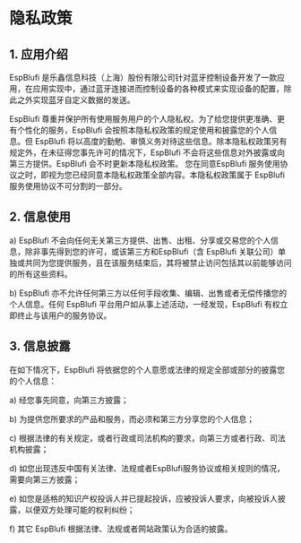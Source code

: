 # 隐私政策 

## 1. 应用介绍

EspBlufi 是乐鑫信息科技（上海）股份有限公司针对蓝牙控制设备开发了一款应用，在应用实现中，通过蓝牙连接进而控制设备的各种模式来实现设备的配置，除此之外实现蓝牙自定义数据的发送。

EspBlufi 尊重并保护所有使用服务用户的个人隐私权。为了给您提供更准确、更有个性化的服务，EspBlufi 会按照本隐私权政策的规定使用和披露您的个人信息。但 EspBlufi 将以高度的勤勉、审慎义务对待这些信息。除本隐私权政策另有规定外，在未征得您事先许可的情况下，EspBlufi 不会将这些信息对外披露或向第三方提供。EspBlufi 会不时更新本隐私权政策。 您在同意EspBlufi 服务使用协议之时，即视为您已经同意本隐私权政策全部内容。本隐私权政策属于 EspBlufi 服务使用协议不可分割的一部分。  

## 2. 信息使用 

a) EspBlufi 不会向任何无关第三方提供、出售、出租、分享或交易您的个人信息，除非事先得到您的许可，或该第三方和EspBlufi（含 EspBlufi 关联公司）单独或共同为您提供服务，且在该服务结束后，其将被禁止访问包括其以前能够访问的所有这些资料。 

b) EspBlufi 亦不允许任何第三方以任何手段收集、编辑、出售或者无偿传播您的个人信息。任何 EspBlufi 平台用户如从事上述活动，一经发现，EspBlufi 有权立即终止与该用户的服务协议。 

## 3. 信息披露 

在如下情况下，EspBlufi 将依据您的个人意愿或法律的规定全部或部分的披露您的个人信息： 

a) 经您事先同意，向第三方披露； 

b) 为提供您所要求的产品和服务，而必须和第三方分享您的个人信息； 

c) 根据法律的有关规定，或者行政或司法机构的要求，向第三方或者行政、司法机构披露；

d) 如您出现违反中国有关法律、法规或者EspBlufi服务协议或相关规则的情况，需要向第三方披露；  

e) 如您是适格的知识产权投诉人并已提起投诉，应被投诉人要求，向被投诉人披露，以便双方处理可能的权利纠纷；

f) 其它 EspBlufi 根据法律、法规或者网站政策认为合适的披露。 
